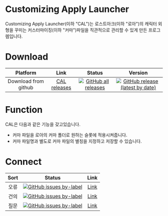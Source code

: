 # Customizing Apply Launcher

Customizing Apply Launcher(이하 "CAL")는 로스트아크(이하 "로아")의 캐릭터 외형을 꾸미는 커스터마이징(이하 "커마")파일을 직관적으로 관리할 수 있게 만든 프로그렘입니다.

Download
===
Platform | Link | Status | Version
:---:|:---:|:---:|:---:
Download from github | [CAL releases](https://github.com/CSense-O2/CAL/releases) | [![GitHub all releases](https://img.shields.io/github/downloads/CSense-O2/CAL/total?color=brightgreen&logo=github&style=flat-square)](https://github.com/CSense-O2/CAL/releases)| [![GitHub release (latest by date)](https://img.shields.io/github/v/release/CSense-O2/CAL?logo=github&style=social)](https://github.com/CSense-O2/CAL/releases)

Function
===
CAL은 다음과 같은 기능을 갖고있습니다.
+ 커마 파일을 로아의 커마 폴더로 원하는 슬롯에 적용시켜줍니다.
+ 커마 파일명과 별도로 커마 파일의 별칭을 지정하고 저장할 수 있습니다.

Connect
===
Sort | Status | Link
:---:|:---:|:---:
오류 | [![GitHub issues by-label](https://img.shields.io/github/issues/CSense-O2/CAL/Error?color=brightgreen&logo=Github&style=flat-square)](https://github.com/CSense-O2/CAL/labels/Error)|[Link](https://github.com/CSense-O2/CAL/labels/Error)
건의 | [![GitHub issues by-label](https://img.shields.io/github/issues/CSense-O2/CAL/Suggestion?color=brightgreen&logo=Github&style=flat-square)](https://github.com/CSense-O2/CAL/labels/Suggestion)|[Link](https://github.com/CSense-O2/CAL/labels/Suggestion)
질문 | [![GitHub issues by-label](https://img.shields.io/github/issues/CSense-O2/CAL/Question?color=brightgreen&logo=Github&style=flat-square)](https://github.com/CSense-O2/CAL/labels/Question)|[Link](https://github.com/CSense-O2/CAL/labels/Question)
